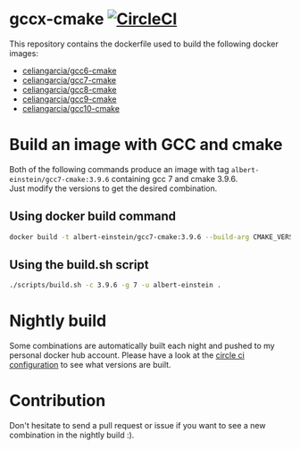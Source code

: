 # gccx-cmake [![CircleCI](https://circleci.com/gh/celian-garcia/gccx-cmake/tree/master.svg?style=svg)](https://circleci.com/gh/celian-garcia/gccx-cmake/tree/master) 
This repository contains the dockerfile used to build the following docker images:
- [celiangarcia/gcc6-cmake](https://hub.docker.com/r/celiangarcia/gcc6-cmake/)
- [celiangarcia/gcc7-cmake](https://hub.docker.com/r/celiangarcia/gcc7-cmake/)
- [celiangarcia/gcc8-cmake](https://hub.docker.com/r/celiangarcia/gcc8-cmake/)
- [celiangarcia/gcc9-cmake](https://hub.docker.com/r/celiangarcia/gcc8-cmake/)
- [celiangarcia/gcc10-cmake](https://hub.docker.com/r/celiangarcia/gcc8-cmake/)

# Build an image with GCC and cmake
Both of the following commands produce an image with tag ``albert-einstein/gcc7-cmake:3.9.6`` containing gcc 7 and cmake 3.9.6.<br>
Just modify the versions to get the desired combination.

## Using docker build command
```bash
docker build -t albert-einstein/gcc7-cmake:3.9.6 --build-arg CMAKE_VERSION=3.9.6 --build-arg GCC_VERSION=7 .
```

## Using the build.sh script
```bash
./scripts/build.sh -c 3.9.6 -g 7 -u albert-einstein .
```

# Nightly build
Some combinations are automatically built each night and pushed to my personal docker hub account. Please have a look at the [circle ci configuration](./.circleci/config.yml) to see what versions are built.

# Contribution
Don't hesitate to send a pull request or issue if you want to see a new combination in the nightly build :).
